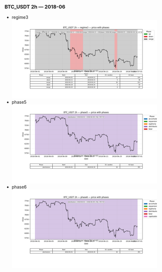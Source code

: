 ### BTC_USDT 2h — 2018-06

- regime3
![BTC_USDT_2h_regime3_2018-06_phase_price.png](outputs/fourier/phase_monthly/BTC_USDT/2h/2018/2018-06/BTC_USDT_2h_regime3_2018-06_phase_price.png)
- phase5
![BTC_USDT_2h_phase5_2018-06_phase_price.png](outputs/fourier/phase_monthly/BTC_USDT/2h/2018/2018-06/BTC_USDT_2h_phase5_2018-06_phase_price.png)
- phase6
![BTC_USDT_2h_phase6_2018-06_phase_price.png](outputs/fourier/phase_monthly/BTC_USDT/2h/2018/2018-06/BTC_USDT_2h_phase6_2018-06_phase_price.png)